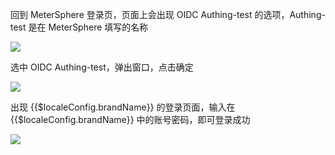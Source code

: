 <IntegrationDetailCard :title="`体验登录`">

回到 MeterSphere 登录页，页面上会出现 OIDC Authing-test 的选项，Authing-test 是在 MeterSphere 填写的名称

![](~@imagesZhCn/integration/metersphere/3-1.png)

选中 OIDC Authing-test，弹出窗口，点击确定

![](~@imagesZhCn/integration/metersphere/3-2.png)

出现 {{$localeConfig.brandName}} 的登录页面，输入在 {{$localeConfig.brandName}} 中的账号密码，即可登录成功

![](~@imagesZhCn/integration/metersphere/3-3.png)

</IntegrationDetailCard>